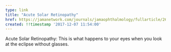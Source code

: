 ```yaml
---
type: link
title: "Acute Solar Retinopathy"
href: https://jamanetwork.com/journals/jamaophthalmology/fullarticle/2665184
created: !!timestamp '2017-12-07 11:54:00'
---
```

Acute Solar Retinopathy: This is what happens to your eyes when you look at the eclipse without glasses.
